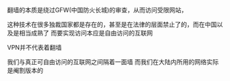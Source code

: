 翻墙的本质是绕过GFW(中国防火长城)的审查，从而访问受限网站，



这种技术在很多独裁国家都是存在的，甚至是在法律的层面禁止了的，而在中国以及是相当成熟了 而要实现访问本应是自由访问的互联网 

VPN并不代表着翻墙

我们与真正可自由访问的互联网之间隔着一面墙 而我们在大陆内所用的网络实际是阉割版本的 

